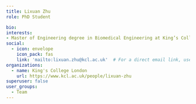 ```yaml
---
title: Lixuan Zhu
role: PhD Student

bio:
interests:
- Master of Engineering degree in Biomedical Engineering at King’s College London (20220, investigating social attention using an MRI compatible VR system. She then joined ShanghaiTech University in China as an MR engineer and helped with the construction of the Chinese Baby Connectome Project (CBCP). Lixuan came back to King’s for her PhD research in 2024 and her aim is to use the MR compatible VR system to explore differences in brain processing in neurodevelopmental conditions, with a particular focus on autism.
social:
  - icon: envelope
    icon_pack: fas
    link: 'mailto:lixuan.zhu@kcl.ac.uk'  # For a direct email link, use "mailto:test@example.org".
organizations:
  - name: King's College London
    url: https://www.kcl.ac.uk/people/lixuan-zhu
superuser: false
user_groups:
  - Team
---
```

